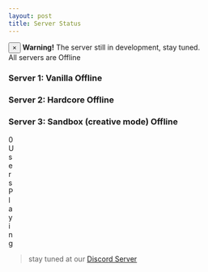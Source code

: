 ```yaml
---
layout: post
title: Server Status
---
```


<div class="alert alert-warning alert-dismissible" role="alert">
  <button type="button" class="close" data-dismiss="alert" aria-label="Close"><span aria-hidden="true">&times;</span></button>
  <strong>Warning!</strong> The server still in development, stay tuned.
</div>
<div class="alert alert-danger" role="alert">All servers are Offline</div>

<h3>Server 1: Vanilla <span class="label label-danger">Offline</span></h3>

<h3>Server 2: Hardcore <span class="label label-danger">Offline</span></h3>

<h3>Server 3: Sandbox (creative mode) <span class="label label-danger">Offline</span></h3>

<div class="progress-bar progress-bar-danger" role="progressbar" aria-valuenow="1" aria-valuemin="0" aria-valuemax="100" style="width: 1%">
    0 Users Playing
  </div>
</div>

> stay tuned at our <a href="http://discord.gg/q2tFztR">Discord Server</a>
